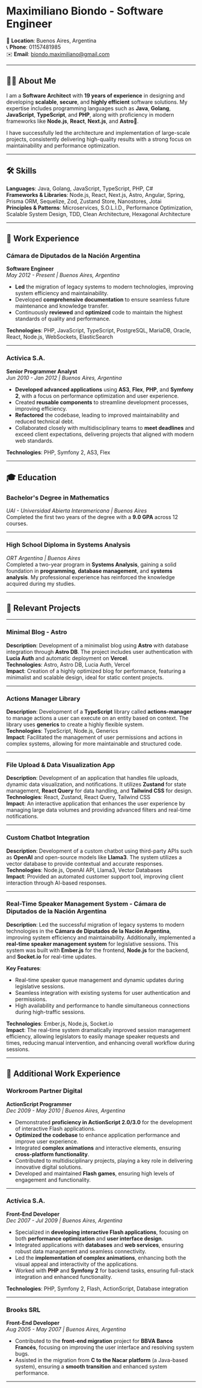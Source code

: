 # Maximiliano Biondo - Software Engineer

📍 **Location**: Buenos Aires, Argentina  
📞 **Phone**: 01157481985  
✉️ **Email**: biondo.maximiliano@gmail.com

---

## 🧑‍💻 About Me

I am a **Software Architect** with **19 years of experience** in designing and developing **scalable**, **secure**, and **highly efficient** software solutions. My expertise includes programming languages such as **Java**, **Golang**, **JavaScript**, **TypeScript**, and **PHP**, along with proficiency in modern frameworks like **Node.js**, **React**, **Next.js**, and **Astro**🚀.

I have successfully led the architecture and implementation of large-scale projects, consistently delivering high-quality results with a strong focus on maintainability and performance optimization.

---

## 🛠️ Skills

**Languages**: Java, Golang, JavaScript, TypeScript, PHP, C#  
**Frameworks & Libraries**: Node.js, React, Next.js, Astro, Angular, Spring, Prisma ORM, Sequelize, Zod, Zustand Store, Nanostores, Jotai  
**Principles & Patterns**: Microservices, S.O.L.I.D., Performance Optimization, Scalable System Design, TDD, Clean Architecture, Hexagonal Architecture

---

## 💼 Work Experience

### **Cámara de Diputados de la Nación Argentina**  
**Software Engineer**  
_May 2012 - Present | Buenos Aires, Argentina_

- **Led** the migration of legacy systems to modern technologies, improving system efficiency and maintainability.
- Developed **comprehensive documentation** to ensure seamless future maintenance and knowledge transfer.
- Continuously **reviewed** and **optimized** code to maintain the highest standards of quality and performance.

**Technologies**: PHP, JavaScript, TypeScript, PostgreSQL, MariaDB, Oracle, React, Node.js, WebSockets, ElasticSearch

---

### **Actívica S.A.**  
**Senior Programmer Analyst**  
_Jun 2010 - Jan 2012 | Buenos Aires, Argentina_

- **Developed advanced applications** using **AS3**, **Flex**, **PHP**, and **Symfony 2**, with a focus on performance optimization and user experience.
- Created **reusable components** to streamline development processes, improving efficiency.
- **Refactored** the codebase, leading to improved maintainability and reduced technical debt.
- Collaborated closely with multidisciplinary teams to **meet deadlines** and exceed client expectations, delivering projects that aligned with modern web standards.
  
**Technologies**: PHP, Symfony 2, AS3, Flex

---

## 🎓 Education

### **Bachelor's Degree in Mathematics**  
_UAI - Universidad Abierta Interamericana | Buenos Aires_  
Completed the first two years of the degree with a **9.0 GPA** across 12 courses.

---

### **High School Diploma in Systems Analysis**  
_ORT Argentina | Buenos Aires_  
Completed a two-year program in **Systems Analysis**, gaining a solid foundation in **programming**, **database management**, and **systems analysis**. My professional experience has reinforced the knowledge acquired during my studies.

---

## 📂 Relevant Projects

---

### **Minimal Blog - Astro**

**Description**: Development of a minimalist blog using **Astro** with database integration through **Astro DB**. The project includes user authentication with **Lucia Auth** and automatic deployment on **Vercel**.  
**Technologies**: Astro, Astro DB, Lucia Auth, Vercel  
**Impact**: Creation of a highly optimized blog for performance, featuring a minimalist and scalable design, ideal for static content projects.

---

### **Actions Manager Library**

**Description**: Development of a **TypeScript** library called **actions-manager** to manage actions a user can execute on an entity based on context. The library uses **generics** to create a highly flexible system.  
**Technologies**: TypeScript, Node.js, Generics  
**Impact**: Facilitated the management of user permissions and actions in complex systems, allowing for more maintainable and structured code.

---

### **File Upload & Data Visualization App**

**Description**: Development of an application that handles file uploads, dynamic data visualization, and notifications. It utilizes **Zustand** for state management, **React Query** for data handling, and **Tailwind CSS** for design.  
**Technologies**: React, Zustand, React Query, Tailwind CSS  
**Impact**: An interactive application that enhances the user experience by managing large data volumes and providing advanced filters and real-time notifications.

---

### **Custom Chatbot Integration**

**Description**: Development of a custom chatbot using third-party APIs such as **OpenAI** and open-source models like **Llama3**. The system utilizes a vector database to provide contextual and accurate responses.  
**Technologies**: Node.js, OpenAI API, Llama3, Vector Databases  
**Impact**: Provided an automated customer support tool, improving client interaction through AI-based responses.

---

### **Real-Time Speaker Management System - Cámara de Diputados de la Nación Argentina**

**Description**: Led the successful migration of legacy systems to modern technologies in the **Cámara de Diputados de la Nación Argentina**, improving system efficiency and maintainability. Additionally, implemented a **real-time speaker management system** for legislative sessions. This system was built with **Ember.js** for the frontend, **Node.js** for the backend, and **Socket.io** for real-time updates.

**Key Features**:
- Real-time speaker queue management and dynamic updates during legislative sessions.
- Seamless integration with existing systems for user authentication and permissions.
- High availability and performance to handle simultaneous connections during high-traffic sessions.

**Technologies**: Ember.js, Node.js, Socket.io  
**Impact**: The real-time system dramatically improved session management efficiency, allowing legislators to easily manage speaker requests and times, reducing manual intervention, and enhancing overall workflow during sessions.

---

## 💼 Additional Work Experience

### **Workroom Partner Digital**  
**ActionScript Programmer**  
_Dec 2009 - May 2010 | Buenos Aires, Argentina_

- Demonstrated **proficiency in ActionScript 2.0/3.0** for the development of interactive Flash applications.
- **Optimized the codebase** to enhance application performance and improve user experience.
- Integrated **complex animations** and interactive elements, ensuring **cross-platform functionality**.
- Contributed to multidisciplinary projects, playing a key role in delivering innovative digital solutions.
- Developed and maintained **Flash games**, ensuring high levels of engagement and functionality.

---

### **Actívica S.A.**  
**Front-End Developer**  
_Dec 2007 - Jul 2009 | Buenos Aires, Argentina_

- Specialized in **developing interactive Flash applications**, focusing on both **performance optimization** and **user interface design**.
- Integrated applications with **databases** and **web services**, ensuring robust data management and seamless connectivity.
- Led the **implementation of complex animations**, enhancing both the visual appeal and interactivity of the applications.
- Worked with **PHP** and **Symfony 2** for backend tasks, ensuring full-stack integration and enhanced functionality.
  
**Technologies**: PHP, Symfony 2, Flash, ActionScript, Database integration

---

### **Brooks SRL**  
**Front-End Developer**  
_Aug 2005 - May 2007 | Buenos Aires, Argentina_

- Contributed to the **front-end migration** project for **BBVA Banco Francés**, focusing on improving the user interface and resolving system bugs.
- Assisted in the migration from **C to the Nacar platform** (a Java-based system), ensuring a **smooth transition** and enhanced system performance.

---
